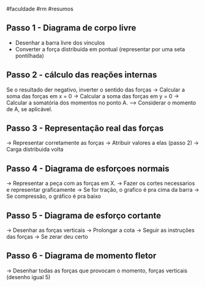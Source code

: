 #faculdade #rm #resumos
## Passo 1 - Diagrama de corpo livre

- Desenhar a barra livre dos vinculos
- Converter a força distribuida em pontual (representar por uma seta pontilhada)

## Passo 2 - cálculo das reações internas

Se o resultado der negativo, inverter o sentido das forças
→ Calcular a soma das forças em x = 0
→ Calcular a soma das forças em y = 0
→ Calcular a somatória dos momentos no ponto A.
–> Considerar o momento de A, se aplicável.

## Passo 3 - Representação real das forças

→ Representar corretamente as forças
→ Atribuir valores a elas (passo 2)
→ Carga distribuida volta

## Passo 4 - Diagrama de esforçoes normais

→ Representar a peça com as forças em X.
→ Fazer os cortes necessarios e representar graficamente
→ Se for tração, o grafico é pra cima da barra
→ Se compressão, o gráfico é pra baixo

## Passo 5 - Diagrama  de esforço cortante

→ Desenhar as forças verticais
→ Prolongar a cota
→ Seguir as instruções das forças
→ Se zerar deu certo

## Passo 6 - Diagrama de momento fletor

→ Desenhar todas as forças que provocam o momento, forças verticais (desenho igual 5)

 